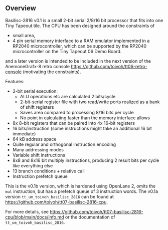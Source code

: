 <!---

This file is used to generate your project datasheet. Please fill in the information below and delete any unused
sections.

You can also include images in this folder and reference them in the markdown. Each image must be less than
512 kb in size, and the combined size of all images must be less than 1 MB.
-->

## Overview

Basilisc-2816 v0.1 is a small 2-bit serial 2/8/16 bit processor that fits into one Tiny Tapeout tile.
The CPU has been designed around the constraints of

- small area,
- 4 pin serial memory interface to a RAM emulator implemented in a RP2040 microcontroller, which can be supported by the RP2040 microcontroller on the Tiny Tapeout 06 Demo Board.

and a later version is intended to be included in the next version of the AnemoneGrafx-8 retro console https://github.com/toivoh/tt06-retro-console (motivating the constraints).

Features:

- 2-bit serial execution:
	- ALU operations etc are calculated 2 bits/cycle
	- 2-bit-serial register file with two read/write ports realized as a bank of shift registers
	- Saves area compared to processing 8/16 bits per cycle
	- No point in calculating faster than the memory interface allows
- 8x 8-bit registers that can be paired into 4x 16-bit registers
- 16 bits/instruction (some instructions might take an additional 16 bit immediate)
- 64 kB address space
- Quite regular and orthogonal instruction encoding
- Many addressing modes
- Variable shift instructions
- 8x8 and 8x16 bit multiply instructions, producing 2 result bits per cycle like everything else
- 13 branch conditions + relative call
- Instruction prefetch queue

This is the v0.1b version, which is hardened using OpenLane 2, omits the `mul` instruction, but has a prefetch queue of 3 instruction words.
The v0.1a version `tt_um_toivoh_basilisc_2816` can be found at https://github.com/toivoh/tt07-basilisc-2816-cpu.

For more details, see https://github.com/toivoh/tt07-basilisc-2816-cpu/blob/main/docs/info.md or the documentation of `tt_um_toivoh_basilisc_2816`.
